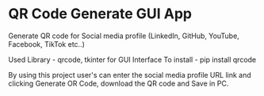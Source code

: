 # QR Code Generate GUI App
Generate QR code for Social media profile (LinkedIn, GitHub, YouTube, Facebook, TikTok etc..)

Used Library - qrcode, tkinter for GUI Interface
To install - pip install qrcode

By using this project user's can enter the social media profile URL link and clicking Generate OR Code, download the QR code and Save in PC.

